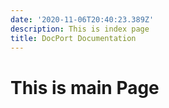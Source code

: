 ```yaml
---
date: '2020-11-06T20:40:23.389Z'
description: This is index page
title: DocPort Documentation
---
```


# This is main Page

